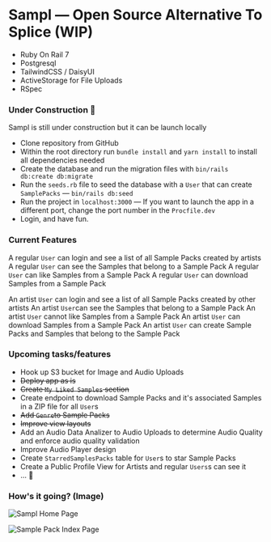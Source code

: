 # Sampl — Open Source Alternative To Splice (WIP)

- Ruby On Rail 7
- Postgresql
- TailwindCSS / DaisyUI
- ActiveStorage for File Uploads
- RSpec

### Under Construction 🚧

Sampl is still under construction but it can be launch locally

- Clone repository from GitHub
- Within the root directory run `bundle install` and `yarn install` to install all dependencies needed
- Create the database and run the migration files with `bin/rails db:create db:migrate`
- Run the `seeds.rb` file to seed the database with a `User` that can create `SamplePacks` — `bin/rails db:seed`
- Run the project in `localhost:3000` — If you want to launch the app in a different port, change the port number in the `Procfile.dev`
- Login, and have fun.

### Current Features

A regular `User` can login and see a list of all Sample Packs created by artists
A regular `User` can see the Samples that belong to a Sample Pack
A regular `User` can like Samples from a Sample Pack
A regular `User` can download Samples from a Sample Pack

An artist `User` can login and see a list of all Sample Packs created by other artists
An artist `User`can see the Samples that belong to a Sample Pack
An artist `User` cannot like Samples from a Sample Pack
An artist `User` can download Samples from a Sample Pack
An artist `User` can create Sample Packs and Samples that belong to the Sample Pack

### Upcoming tasks/features

- Hook up S3 bucket for Image and Audio Uploads
- ~~Deploy app as is~~
- ~~Create `My Liked Samples` section~~
- Create endpoint to download Sample Packs and it's associated Samples in a ZIP file for all `User`s
- ~~Add `Genre`to Sample Packs~~
- ~~Improve view layouts~~
- Add an Audio Data Analizer to Audio Uploads to determine Audio Quality and enforce audio quality validation
- Improve Audio Player design
- Create `StarredSamplesPacks` table for `User`s to star Sample Packs
- Create a Public Profile View for Artists and regular `Users`s can see it
- ... 🚧

### How's it going? (Image)

![Sampl Home Page](https://user-images.githubusercontent.com/49796875/225961695-d069842c-c73b-4a68-b610-1c9333452a61.png "Sampl Home Page")

![Sample Pack Index Page](https://user-images.githubusercontent.com/49796875/225950707-30cd331c-5ce7-4108-a0df-32be987375d3.png "Sample Pack Index Page")
